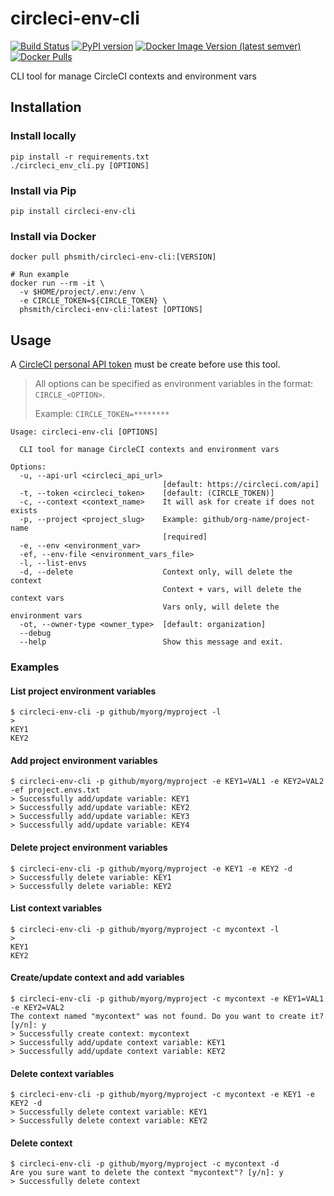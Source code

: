 # circleci-env-cli
[![Build Status](https://github.com/phsmith/circleci-env-cli/actions/workflows/publish.yml/badge.svg)](https://github.com/phsmith/circleci-env-cli/actions/workflows/publish.yml)
[![PyPI version](https://img.shields.io/pypi/v/circleci-env-cli?color=yellow)](https://python.org/pypi/circleci-env-cli)
[![Docker Image Version (latest semver)](https://img.shields.io/docker/v/phsmith/circleci-env-cli?label=docker%20version&color=blue)](https://hub.docker.com/repository/docker/phsmith/circleci-env-cli)
[![Docker Pulls](https://img.shields.io/docker/pulls/phsmith/circleci-env-cli?color=lightblue)](https://hub.docker.com/repository/docker/phsmith/circleci-env-cli)

CLI tool for manage CircleCI contexts and environment vars

## Installation
### Install locally
```
pip install -r requirements.txt
./circleci_env_cli.py [OPTIONS]
```

### Install via Pip
```
pip install circleci-env-cli
```

### Install via Docker
```
docker pull phsmith/circleci-env-cli:[VERSION]

# Run example
docker run --rm -it \
  -v $HOME/project/.env:/env \
  -e CIRCLE_TOKEN=${CIRCLE_TOKEN} \
  phsmith/circleci-env-cli:latest [OPTIONS]
```

## Usage

A [CircleCI personal API token](https://circleci.com/docs/managing-api-tokens/#creating-a-personal-api-token) must be create before use this tool.

> All options can be specified as environment variables in the format: `CIRCLE_<OPTION>`.
>
> Example: `CIRCLE_TOKEN=********`

```
Usage: circleci-env-cli [OPTIONS]

  CLI tool for manage CircleCI contexts and environment vars

Options:
  -u, --api-url <circleci_api_url>
                                  [default: https://circleci.com/api]
  -t, --token <circleci_token>    [default: (CIRCLE_TOKEN)]
  -c, --context <context_name>    It will ask for create if does not exists
  -p, --project <project_slug>    Example: github/org-name/project-name
                                  [required]
  -e, --env <environment_var>
  -ef, --env-file <environment_vars_file>
  -l, --list-envs
  -d, --delete                    Context only, will delete the context
                                  Context + vars, will delete the context vars
                                  Vars only, will delete the environment vars
  -ot, --owner-type <owner_type>  [default: organization]
  --debug
  --help                          Show this message and exit.
```

### Examples

#### List project environment variables
```
$ circleci-env-cli -p github/myorg/myproject -l
>
KEY1
KEY2
```

#### Add project environment variables
```
$ circleci-env-cli -p github/myorg/myproject -e KEY1=VAL1 -e KEY2=VAL2 -ef project.envs.txt
> Successfully add/update variable: KEY1
> Successfully add/update variable: KEY2
> Successfully add/update variable: KEY3
> Successfully add/update variable: KEY4
```

#### Delete project environment variables
```
$ circleci-env-cli -p github/myorg/myproject -e KEY1 -e KEY2 -d
> Successfully delete variable: KEY1
> Successfully delete variable: KEY2
```

#### List context variables
```
$ circleci-env-cli -p github/myorg/myproject -c mycontext -l
>
KEY1
KEY2
```

#### Create/update context and add variables
```
$ circleci-env-cli -p github/myorg/myproject -c mycontext -e KEY1=VAL1 -e KEY2=VAL2
The context named "mycontext" was not found. Do you want to create it? [y/n]: y
> Successfully create context: mycontext
> Successfully add/update context variable: KEY1
> Successfully add/update context variable: KEY2
```

#### Delete context variables
```
$ circleci-env-cli -p github/myorg/myproject -c mycontext -e KEY1 -e KEY2 -d
> Successfully delete context variable: KEY1
> Successfully delete context variable: KEY2
```

#### Delete context
```
$ circleci-env-cli -p github/myorg/myproject -c mycontext -d
Are you sure want to delete the context "mycontext"? [y/n]: y
> Successfully delete context
```
